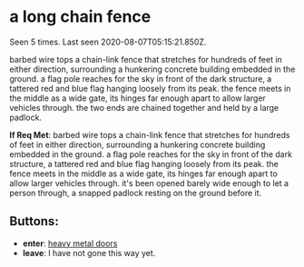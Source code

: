 # a long chain fence

Seen 5 times. Last seen 2020-08-07T05:15:21.850Z.

barbed wire tops a chain-link fence that stretches for hundreds of feet in either direction, surrounding a hunkering concrete building embedded in the ground. a flag pole reaches for the sky in front of the dark structure, a tattered red and blue flag hanging loosely from its peak. the fence meets in the middle as a wide gate, its hinges far enough apart to allow larger vehicles through. the two ends are chained together and held by a large padlock.

**If Req Met**: barbed wire tops a chain-link fence that stretches for hundreds of feet in either direction, surrounding a hunkering concrete building embedded in the ground. a flag pole reaches for the sky in front of the dark structure, a tattered red and blue flag hanging loosely from its peak. the fence meets in the middle as a wide gate, its hinges far enough apart to allow larger vehicles through. it's been opened barely wide enough to let a person through, a snapped padlock resting on the ground before it.

## Buttons:

- **enter**: [heavy metal doors](heavy-metal-doors-twnr53.md)
- **leave**: I have not gone this way yet.